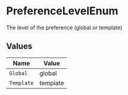# PreferenceLevelEnum

The level of the preference (global or template)


## Values

| Name       | Value      |
| ---------- | ---------- |
| `Global`   | global     |
| `Template` | template   |